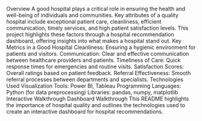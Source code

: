 Overview A good hospital plays a critical role in ensuring the health and well-being of individuals and communities. Key attributes of a quality hospital include exceptional patient care, cleanliness, efficient communication, timely services, and high patient satisfaction levels. This project highlights these factors through a hospital recommendation dashboard, offering insights into what makes a hospital stand out. Key Metrics in a Good Hospital Cleanliness: Ensuring a hygienic environment for patients and visitors. Communication: Clear and effective communication between healthcare providers and patients. Timeliness of Care: Quick response times for emergencies and routine visits. Satisfaction Scores: Overall ratings based on patient feedback. Referral Effectiveness: Smooth referral processes between departments and specialists. Technologies Used Visualization Tools: Power BI, Tableau Programming Languages: Python (for data preprocessing) Libraries: pandas, numpy, matplotlib Interactive Walkthrough Dashboard Walkthrough This README highlights the importance of hospital quality and outlines the technologies used to create an interactive dashboard for hospital recommendations.
